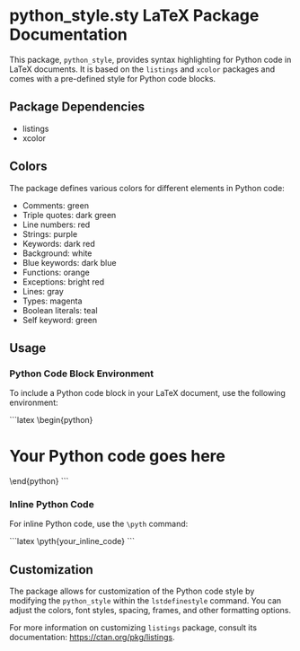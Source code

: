 # python_style.sty LaTeX Package Documentation

This package, `python_style`, provides syntax highlighting for Python code in LaTeX documents. It is based on the `listings` and `xcolor` packages and comes with a pre-defined style for Python code blocks.

## Package Dependencies

- listings
- xcolor

## Colors

The package defines various colors for different elements in Python code:

- Comments: green
- Triple quotes: dark green
- Line numbers: red
- Strings: purple
- Keywords: dark red
- Background: white
- Blue keywords: dark blue
- Functions: orange
- Exceptions: bright red
- Lines: gray
- Types: magenta
- Boolean literals: teal
- Self keyword: green

## Usage

### Python Code Block Environment

To include a Python code block in your LaTeX document, use the following environment:

\```latex
\begin{python}
# Your Python code goes here
\end{python}
\```

### Inline Python Code

For inline Python code, use the `\pyth` command:

\```latex
\pyth{your_inline_code}
\```

## Customization

The package allows for customization of the Python code style by modifying the `python_style` within the `lstdefinestyle` command. You can adjust the colors, font styles, spacing, frames, and other formatting options.

For more information on customizing `listings` package, consult its documentation: https://ctan.org/pkg/listings.
